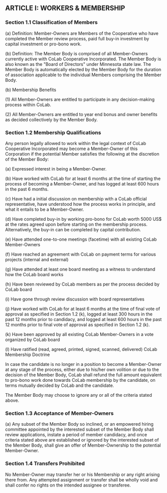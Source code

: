 ## ARTICLE I:  WORKERS & MEMBERSHIP

### Section 1.1  Classification of Members

(a) Definition: Member-Owners are Members of the Cooperative
who have completed the Member review process, paid full
buy-in investment by capital investment or pro-bono work.

(b) Definition: The Member Body is comprised of all
Member-Owners currently active with CoLab Cooperative
Incorporated. The Member Body is also known as the "Board of
Directors" under Minnesota state law. The Member Body is
automatically elected by the Member Body for the duration of
association applicable to the individual Members comprising
the Member Body.

(b) Membership Benefits

  (1) All Member-Owners are entitled to participate in any
      decision-making process within CoLab.

  (2) All Member-Owners are entitled to year end bonus and
      owner benefits as decided collectively by the
      Member Body.

### Section 1.2  Membership Qualifications

Any person legally allowed to work within the legal context
of CoLab Cooperative Incorporated may become a Member-Owner
of this Corporation if the potential Member satisfies the
following at the discretion of the Member Body:

(a) Expressed interest in being a Member-Owner.

(b) Have worked with CoLab for at least 6 months at the
    time of starting the process of becoming a Member-Owner,
    and has logged at least 600 hours in the past 6 months.

(c) Have had a initial discussion on membership with a CoLab
    official representative, have understood how the process
    works in principle, and what it entails to be a
    Member-Owner.

(d) Have completed buy-in by working pro-bono for CoLab worth
    5000 US$ at the rates agreed upon before starting on the
    membership process. Alternatively, the buy-in can be
    completed by capital contribution.

(e) Have attended one-to-one meetings (facetime) with all
    existing CoLab Member-Owners

(f) Have reached an agreement with CoLab on payment terms for
    various projects (internal and external)

(g) Have attended at least one board meeting as a witness to
    understand how the CoLab board works

(h) Have been reviewed by CoLab members as per the process
    decided by CoLab board

(i) Have gone through review discussion with board
    representatives

(j) Have worked with CoLab for at least 6 months at the time
    of final vote of approval as specified in Section 1.2 (k),
    logged at least 300 hours in the past 12 months prior to
    candidacy, and logged at least 600 hours in the past 12
    months prior to final vote of approval as specified in
    Section 1.2 (k).

(k) Have been approved by all existing CoLab Member-Owners in
    a vote organized by CoLab board

(l) Have ratified (read, agreed, printed, signed, scanned,
    delivered) CoLab Membership Doctrine

In case the candidate is no longer in a position to become a
Member-Owner at any stage of the process, either due to
his/her own volition or due to the decision of the Member Body,
CoLab shall refund the full amount equivalent to pro-bono work
done towards CoLab membership by the candidate, on terms
mutually decided by CoLab and the candidate.

The Member Body may choose to ignore any or all of the criteria
stated above.

### Section 1.3  Acceptance of Member-Owners

(a)	Any subset of the Member Body so inclined, or an
empowered hiring committee appointed by the interested subset
of the Member Body shall review applications, instate a period
of member candidacy, and once criteria stated above are
established or ignored by the interested subset of the Member
Body, shall give an offer of Member-Ownership to the potential
Member-Owner.

### Section 1.4  Transfers Prohibited

No Member-Owner may transfer her or his Membership or any right
arising there from.  Any attempted assignment or transfer shall
be wholly void and shall confer no rights on the intended
assignee or transferee.
